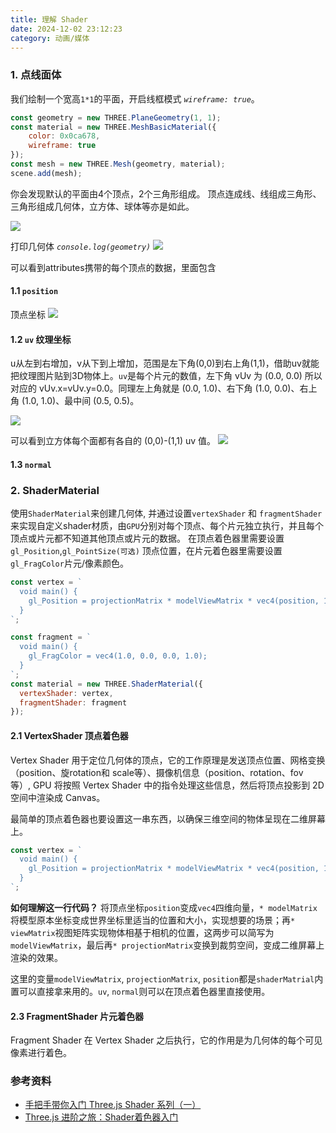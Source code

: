 ```yaml
---
title: 理解 Shader
date: 2024-12-02 23:12:23
category: 动画/媒体
---
```

### 1. 点线面体
我们绘制一个宽高`1*1`的平面，开启线框模式 *`wireframe: true`*。
```js
const geometry = new THREE.PlaneGeometry(1, 1);
const material = new THREE.MeshBasicMaterial({
    color: 0x0ca678,
    wireframe: true
});
const mesh = new THREE.Mesh(geometry, material);
scene.add(mesh);
```

你会发现默认的平面由4个顶点，2个三角形组成。
顶点连成线、线组成三角形、三角形组成几何体，立方体、球体等亦是如此。

<img src="1.jpg" style="max-width:250px">

打印几何体 *`console.log(geometry)`*
<img src="2.jpg" style="max-width:500px">


可以看到attributes携带的每个顶点的数据，里面包含


#### 1.1 `position` 
顶点坐标
<img src="3.jpg" style="max-width:500px">
<br/>



#### 1.2 `uv` 纹理坐标
u从左到右增加，v从下到上增加，范围是左下角(0,0)到右上角(1,1)，借助uv就能把纹理图片贴到3D物体上。`uv`是每个片元的数值，左下角 vUv 为 (0.0, 0.0) 所以对应的 vUv.x=vUv.y=0.0。同理左上角就是 (0.0, 1.0)、右下角 (1.0, 0.0)、右上角 (1.0, 1.0)、最中间 (0.5, 0.5)。

<img src="4.jpg" style="max-width:500px">

可以看到立方体每个面都有各自的 (0,0)-(1,1) uv 值。
<img src="5.jpg" style="max-width:500px">


#### 1.3 `normal`



### 2. ShaderMaterial
使用`ShaderMaterial`来创建几何体, 并通过设置`vertexShader` 和 `fragmentShader`来实现自定义shader材质，由`GPU`分别对每个顶点、每个片元独立执行，并且每个顶点或片元都不知道其他顶点或片元的数据。
在顶点着色器里需要设置`gl_Position`,`gl_PointSize(可选)` 顶点位置，在片元着色器里需要设置`gl_FragColor`片元/像素颜色。
```js
const vertex = `
  void main() {
    gl_Position = projectionMatrix * modelViewMatrix * vec4(position, 1.0);
  }
`;

const fragment = `
  void main() {
    gl_FragColor = vec4(1.0, 0.0, 0.0, 1.0);
  }
`;
const material = new THREE.ShaderMaterial({
  vertexShader: vertex,
  fragmentShader: fragment
});
```


#### 2.1 VertexShader 顶点着色器
Vertex Shader 用于定位几何体的顶点，它的工作原理是发送顶点位置、网格变换（position、旋rotation和 scale等）、摄像机信息（position、rotation、fov 等）, GPU 将按照 Vertex Shader 中的指令处理这些信息，然后将顶点投影到 2D 空间中渲染成 Canvas。

最简单的顶点着色器也要设置这一串东西，以确保三维空间的物体呈现在二维屏幕上。
```js
const vertex = `
  void main() {
    gl_Position = projectionMatrix * modelViewMatrix * vec4(position, 1.0);
  }
`;
```
**如何理解这一行代码？**
将顶点坐标`position`变成`vec4`四维向量，`* modelMatrix`将模型原本坐标变成世界坐标里适当的位置和大小，实现想要的场景；再`* viewMatrix`视图矩阵实现物体相基于相机的位置，这两步可以简写为`modelViewMatrix`，最后再`* projectionMatrix`变换到裁剪空间，变成二维屏幕上渲染的效果。

这里的变量`modelViewMatrix`, `projectionMatrix`, `position`都是`shaderMatrial`内置可以直接拿来用的。`uv`, `normal`则可以在顶点着色器里直接使用。




#### 2.3 FragmentShader 片元着色器
Fragment Shader 在 Vertex Shader 之后执行，它的作用是为几何体的每个可见像素进行着色。








### 参考资料
- [手把手带你入门 Three.js Shader 系列（一）](https://juejin.cn/post/7233359844974182437)
- [Three.js 进阶之旅：Shader着色器入门](https://juejin.cn/post/7158032481302609950)